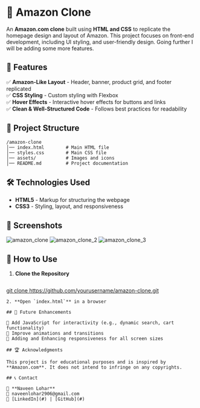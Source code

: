 # 🛒 Amazon Clone  

An **Amazon.com clone** built using **HTML and CSS** to replicate the homepage design and layout of Amazon. This project focuses on front-end development, including UI styling, and user-friendly design. Going further I will be adding some more features.

## 🚀 Features  
  
✅ **Amazon-Like Layout** - Header, banner, product grid, and footer replicated  
✅ **CSS Styling** - Custom styling with Flexbox  
✅ **Hover Effects** - Interactive hover effects for buttons and links  
✅ **Clean & Well-Structured Code** - Follows best practices for readability  

## 📂 Project Structure  

```
/amazon-clone
│── index.html        # Main HTML file  
│── styles.css        # Main CSS file  
│── assets/           # Images and icons  
│── README.md         # Project documentation  
```

## 🛠 Technologies Used  

- **HTML5** - Markup for structuring the webpage  
- **CSS3** - Styling, layout, and responsiveness  

## 📸 Screenshots  
![amazon_clone](https://github.com/user-attachments/assets/7d6a1315-dc17-4f57-a0c8-bd4bcecbed3e)
![amazon_clone_2](https://github.com/user-attachments/assets/fa2d2832-f296-403c-a817-dd4862d2eb36)
![amazon_clone_3](https://github.com/user-attachments/assets/d11285d7-b01c-441b-9480-9926927d1a5a)

## 🔧 How to Use  

1. **Clone the Repository**  
   ```sh
[   git clone https://github.com/yourusername/amazon-clone.git
](https://github.com/naveennlohar/amazonClone)   
```
2. **Open `index.html`** in a browser  

## 📌 Future Enhancements  

🔹 Add JavaScript for interactivity (e.g., dynamic search, cart functionality)  
🔹 Improve animations and transitions  
🔹 Adding and Enhancing responsiveness for all screen sizes  

## 🏆 Acknowledgments  

This project is for educational purposes and is inspired by **Amazon.com**. It does not intend to infringe on any copyrights.  

## 📞 Contact  

👤 **Naveen Lohar**  
📧 naveenlohar2906@gmail.com  
🔗 [LinkedIn](#) | [GitHub](#)  
